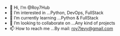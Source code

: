 - 👋 Hi, I’m @Roy7Hub
- 👀 I’m interested in ...Python, DevOps, FullStack
- 🌱 I’m currently learning ...Python & FullStack
- 💞️ I’m looking to collaborate on ...Any kind of projects
- 📫 How to reach me ...By mail: roy7levy@gmail.com

<!---
Roy7Hub/Roy7Hub is a ✨ special ✨ repository because its `README.md` (this file) appears on your GitHub profile.
You can click the Preview link to take a look at your changes.
--->
